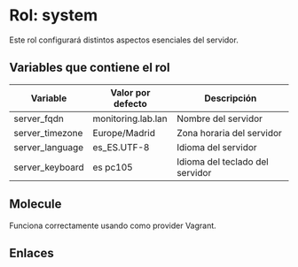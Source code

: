 # Rol: system

Este rol configurará distintos aspectos esenciales del servidor.


## Variables que contiene el rol

| Variable | Valor por defecto | Descripción |
|----------|-------------------|-------------|
| server_fqdn | monitoring.lab.lan | Nombre del servidor |
| server_timezone | Europe/Madrid | Zona horaria del servidor |
| server_language | es_ES.UTF-8 | Idioma del servidor |
| server_keyboard | es pc105 | Idioma del teclado del servidor |


## Molecule

Funciona correctamente usando como provider Vagrant.


## Enlaces

